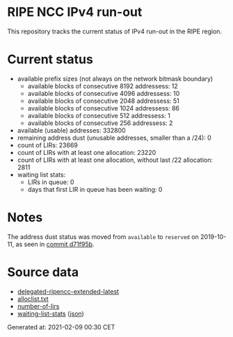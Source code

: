 # RIPE NCC IPv4 run-out
This repository tracks the current status of IPv4 run-out in the RIPE region.

# Current status
- available prefix sizes (not always on the network bitmask boundary)
  - available blocks of consecutive 8192 addressess: 12
  - available blocks of consecutive 4096 addressess: 10
  - available blocks of consecutive 2048 addressess: 51
  - available blocks of consecutive 1024 addressess: 86
  - available blocks of consecutive 512 addressess: 1
  - available blocks of consecutive 256 addressess: 2
- available (usable) addresses: 332800
- remaining address dust (unusable addresses, smaller than a /24): 0
- count of LIRs: 23669
- count of LIRs with at least one allocation: 23220
- count of LIRs with at least one allocation, without last /22 allocation: 2811
- waiting list stats:
  - LIRs in queue: 0
  - days that first LIR in queue has been waiting: 0

# Notes
The address dust status was moved from `available` to `reserved` on 2019-10-11, as seen in [commit d71f95b](https://github.com/zajdee/ripe-ncc-ipv4-runout/commit/d71f95b1f7c9f639556e395e4ad0f41e54834954).

# Source data
- [delegated-ripencc-extended-latest](https://ftp.ripe.net/pub/stats/ripencc/delegated-ripencc-extended-latest)
- [alloclist.txt](https://ftp.ripe.net/pub/stats/ripencc/membership/alloclist.txt)
- [number-of-lirs](https://labs.ripe.net/statistics/number-of-lirs)
- [waiting-list-stats](https://www.ripe.net/manage-ips-and-asns/ipv4/ipv4-waiting-list) ([json](https://www-static.ripe.net/dynamic/ipv4-waiting-list/stats.json))

Generated at: 2021-02-09 00:30 CET
